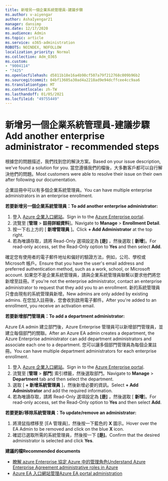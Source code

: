 ```yaml
---
title: 新增另一個企業系統管理員-建議步驟
ms.author: v-aiyengar
author: AshaIyengar21
manager: dansimp
ms.date: 12/17/2020
ms.audience: Admin
ms.topic: article
ms.service: o365-administration
ROBOTS: NOINDEX, NOFOLLOW
localization_priority: Normal
ms.collection: Adm_O365
ms.custom:
- "9004114"
- "7425"
ms.openlocfilehash: d5811b18e16a4b98cf507a79f212768c009b96b2
ms.sourcegitcommit: 04bf13605a30ad4a2218ad9e94dcffcee4cc9aa6
ms.translationtype: MT
ms.contentlocale: zh-TW
ms.lasthandoff: 01/05/2021
ms.locfileid: "49755449"
---
```

# <a name="add-another-enterprise-administrator---recommended-steps"></a><span data-ttu-id="c9764-102">新增另一個企業系統管理員-建議步驟</span><span class="sxs-lookup"><span data-stu-id="c9764-102">Add another enterprise administrator - recommended steps</span></span>

<span data-ttu-id="c9764-103">根據您的問題描述，我們找到您的解決方案。</span><span class="sxs-lookup"><span data-stu-id="c9764-103">Based on your issue description, we’ve found a solution for you.</span></span> <span data-ttu-id="c9764-104">當您遵循我們的檔後，大多數客戶都可以自行解決他們的問題。</span><span class="sxs-lookup"><span data-stu-id="c9764-104">Most customers were able to resolve their issue on their own after following our documentation.</span></span>

<span data-ttu-id="c9764-105">企業註冊中可以有多個企業系統管理員。</span><span class="sxs-lookup"><span data-stu-id="c9764-105">You can have multiple enterprise administrators in an enterprise enrollment.</span></span>

<span data-ttu-id="c9764-106">**若要新增另一個企業系統管理員：**</span><span class="sxs-lookup"><span data-stu-id="c9764-106">**To add another enterprise administrator:**</span></span>

1. <span data-ttu-id="c9764-107">登入 [Azure 企業入口網站](https://ea.azure.com/)。</span><span class="sxs-lookup"><span data-stu-id="c9764-107">Sign in to the [Azure Enterprise portal](https://ea.azure.com/).</span></span>
1. <span data-ttu-id="c9764-108">流覽至 [**管理**  >  **註冊詳細資料**]。</span><span class="sxs-lookup"><span data-stu-id="c9764-108">Navigate to **Manage** > **Enrollment Detail**.</span></span>
1. <span data-ttu-id="c9764-109">按一下右上方的 [ **新增管理員** ]。</span><span class="sxs-lookup"><span data-stu-id="c9764-109">Click **+ Add Administrator** at the top right.</span></span>
1. <span data-ttu-id="c9764-110">若為唯讀存取，請將 Read-Only 選項設定為 **[是]** ，然後選取 [ **新增**]。</span><span class="sxs-lookup"><span data-stu-id="c9764-110">For read-only access, set the Read-Only option to **Yes** and then select **Add**.</span></span>

<span data-ttu-id="c9764-111">確定您有使用者的電子郵件地址和偏好的驗證方法，例如，公司、學校或 Microsoft 帳戶。</span><span class="sxs-lookup"><span data-stu-id="c9764-111">Ensure that you have the user's email address and preferred authentication method, such as a work, school, or Microsoft account.</span></span> <span data-ttu-id="c9764-112">如果您不是企業系統管理員，請與企業系統管理員聯繫以要求他們將您新增至註冊。</span><span class="sxs-lookup"><span data-stu-id="c9764-112">If you're not the enterprise administrator, contact an enterprise administrator to request that they add you to an enrollment.</span></span> <span data-ttu-id="c9764-113">新的系統管理員只會由現有的系統管理員新增。</span><span class="sxs-lookup"><span data-stu-id="c9764-113">New admins are only added by existing admins.</span></span> <span data-ttu-id="c9764-114">在您加入註冊後，您會收到啟用電子郵件。</span><span class="sxs-lookup"><span data-stu-id="c9764-114">After you're added to an enrollment, you receive an activation email.</span></span>

<span data-ttu-id="c9764-115">**若要新增部門管理員：**</span><span class="sxs-lookup"><span data-stu-id="c9764-115">**To add a department administrator:**</span></span>

<span data-ttu-id="c9764-116">Azure EA admin 建立部門後，Azure Enterprise 管理員可以新增部門管理員，並建立每個部門的關聯。</span><span class="sxs-lookup"><span data-stu-id="c9764-116">After an Azure EA admin creates a department, the Azure Enterprise administrator can add department administrators and associate each one to a department.</span></span> <span data-ttu-id="c9764-117">您可以讓多個部門管理員為每個企業註冊。</span><span class="sxs-lookup"><span data-stu-id="c9764-117">You can have multiple department administrators for each enterprise enrollment.</span></span>

1. <span data-ttu-id="c9764-118">登入 [Azure 企業入口網站](https://ea.azure.com/)。</span><span class="sxs-lookup"><span data-stu-id="c9764-118">Sign in to the [Azure Enterprise portal](https://ea.azure.com/).</span></span>
1. <span data-ttu-id="c9764-119">流覽至 [**管理**  >  **部門**] 索引標籤，然後選取部門。</span><span class="sxs-lookup"><span data-stu-id="c9764-119">Navigate to **Manage** > **Department** tab and then select the department.</span></span>
1. <span data-ttu-id="c9764-120">選取 [ **+ 新增系統管理員** ]，然後新增必要的資訊。</span><span class="sxs-lookup"><span data-stu-id="c9764-120">Select **+ Add Administrator** and add the required information.</span></span>
1. <span data-ttu-id="c9764-121">若為唯讀存取，請將 Read-Only 選項設定為 **[是]** ，然後選取 [ **新增**]。</span><span class="sxs-lookup"><span data-stu-id="c9764-121">For read-only access, set the Read-Only option to **Yes** and then select **Add**.</span></span>

<span data-ttu-id="c9764-122">**若要更新/移除系統管理員：**</span><span class="sxs-lookup"><span data-stu-id="c9764-122">**To update/remove an administrator:**</span></span>

1. <span data-ttu-id="c9764-123">將滑鼠指標移至 [EA 管理員]，然後按一下藍色的 **X** 圖示。</span><span class="sxs-lookup"><span data-stu-id="c9764-123">Hover over the EA Admin to be removed and click on the blue **X** icon.</span></span>
1. <span data-ttu-id="c9764-124">確認已選取所需的系統管理員，然後按一下 **[是]**。</span><span class="sxs-lookup"><span data-stu-id="c9764-124">Confirm that the desired administrator is selected and click **Yes**.</span></span>

<span data-ttu-id="c9764-125">**建議的檔**</span><span class="sxs-lookup"><span data-stu-id="c9764-125">**Recommended documents**</span></span>

- [<span data-ttu-id="c9764-126">瞭解 azure Enterprise 協定 Azure 中的管理角色</span><span class="sxs-lookup"><span data-stu-id="c9764-126">Understand Azure Enterprise Agreement administrative roles in Azure</span></span>](https://docs.microsoft.com/azure/billing/billing-understand-ea-roles)
- [<span data-ttu-id="c9764-127">Azure EA 入口網站管理</span><span class="sxs-lookup"><span data-stu-id="c9764-127">Azure EA portal administration</span></span>](https://docs.microsoft.com/azure/billing/billing-ea-portal-administration)
